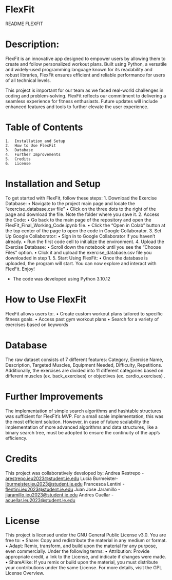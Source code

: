 # FlexFit

README FLEXFIT 


# Description: 

FlexFit is an innovative app designed to empower users by allowing them to create and follow personalized workout plans. Built using Python, a versatile and widely-used programming language known for its readability and robust libraries, FlexFit ensures efficient and reliable performance for users of all technical levels.

This project is important for our team as we faced real-world challenges in coding and problem-solving. FlexFit reflects our commitment to delivering a seamless experience for fitness enthusiasts. Future updates will include enhanced features and tools to further elevate the user experience.


# Table of Contents
	1.	Installation and Setup
	2.	How to Use FlexFit
	3.	Database
	4.	Further Improvements
	5.	Credits
	6. 	License


# Installation and Setup
To get started with FlexFit, follow these steps:
	1.	Download the Exercise Database:
	•	Navigate to the project main page and locate the “exercise_database.csv file”
	•	Click on the three dots to the right of the page and download the file. Note the folder where you save it.
	2.	Access the Code:
	•	Go back to the main page of the repository and open the FlexFit_Final_Working_Code.ipynb file.
	•	Click the “Open in Colab” button at the top center of the page to open the code in Google Collaborator.
	3.	Set Up Google Collaborator:
	•	Sign in to Google Collaborator if you haven’t already.
	•	Run the first code cell to initialize the environment.
	4.	Upload the Exercise Database:
	•	Scroll down the notebook until you see the “Choose Files” option.
	•	Click it and upload the exercise_database.csv file you downloaded in step 1.
	5.	Start Using FlexFit:
	•	Once the database is uploaded, the program will start. You can now explore and interact with FlexFit. Enjoy!

* The code was developed using Python 3.10.12

  
# How to Use FlexFit
FlexFit allows users to:.
	•	Create custom workout plans tailored to specific fitness goals.
	•	Access past gym workout plans
	•	Search for a variety of exercises based on keywords


# Database
The raw dataset consists of 7 different features: Category, Exercise Name, Description, Targeted Muscles, Equipment Needed, Difficulty, Repetitions. 
Additionally, the exercises are divided into 11 different categories based on different muscles (ex.  back_exercises) or objectives (ex. cardio_exercises) . 


# Further Improvements
The implementation of simple search algorithms and  hashtable structures was sufficient for FlexFit’s MVP. For a small scale implementation, this was the most efficient solution. However, in case of future scalability the implementation of more advanced algorithms and data structures, like a binary search tree, must be adopted to ensure the continuity of the app’s efficiency. 


# Credits
This project was collaboratively developed by:
Andrea Restrepo - arestrepo.ieu2023@student.ie.edu
Lucia Burmeister- lburmeister.ieu2023@student.ie.edu
Francesca Lentini - flentini.ieu2023@student.ie.edu
Juan Jose Jaramillo - jjaramillo.ieu2023@student.ie.edu
Andres Cuellar - acuellar.ieu2023@student.ie.edu


# License
This project is licensed under the GNU General Public License v3.0.
You are free to:
	•	Share: Copy and redistribute the material in any medium or format.
	•	Adapt: Remix, transform, and build upon the material for any purpose, even commercially.
Under the following terms:
	•	Attribution: Provide appropriate credit, a link to the License, and indicate if changes were made.
	•	ShareAlike: If you remix or build upon the material, you must distribute your contributions under the same License.
For more details, visit the GPL License Overview.

